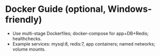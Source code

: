 ﻿# Docker Guide (optional, Windows-friendly)
- Use multi-stage Dockerfiles; docker-compose for app+DB+Redis; healthchecks.
- Example services: mysql:8, redis:7, app containers; named networks; volume mounts.